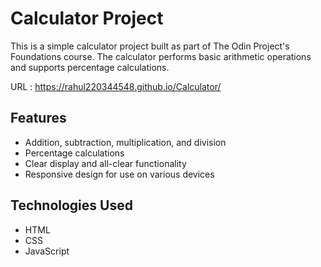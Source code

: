 # Calculator Project

This is a simple calculator project built as part of The Odin Project's Foundations course. 
The calculator performs basic arithmetic operations and supports percentage calculations.

URL : https://rahul220344548.github.io/Calculator/

## Features

- Addition, subtraction, multiplication, and division
- Percentage calculations
- Clear display and all-clear functionality
- Responsive design for use on various devices

## Technologies Used

- HTML
- CSS
- JavaScript
